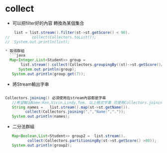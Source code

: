 # collect
* 可以把filter好的內容 轉換為某個集合
```java
	list = list.stream().filter(st->st.getScore() < 90).
//		    collect(Collectors.toList());
//	System.out.println(list);
```
```java
* 取得群組
  ```java
  Map<Integer,List<Student>> group =
	   list.stream().collect(Collectors.groupingBy((st)->st.getScore()/10));
      System.out.println(group);
   System.out.println(group.get(7));
```   
* 將Stream輸出字串
```java

Collectors.joining() 必須使用在stream內容都是字串
   //希望輸出Name:Ken,Vivin,Lindy,Tom. 以上格式字串 可使用Collectors.joining(",","Name:",".")
   String names =   list.stream().map(st->st.getName()).
	     collect(Collectors.joining(",","Name:","."));
   System.out.println(names);

```
* 二分法群組
```java
   Map<Boolean,List<Student>> group2 =  list.stream().
	      collect(Collectors.partitioningBy(st->st.getScore() >80));
   System.out.println(group2);

```
   
   
